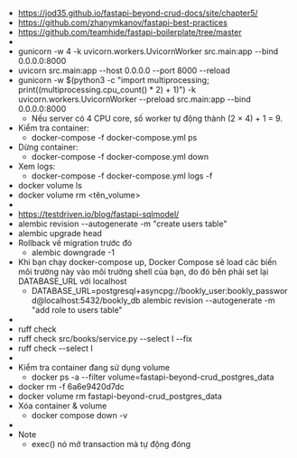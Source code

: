 - https://jod35.github.io/fastapi-beyond-crud-docs/site/chapter5/
- https://github.com/zhanymkanov/fastapi-best-practices
- https://github.com/teamhide/fastapi-boilerplate/tree/master
-
- gunicorn -w 4 -k uvicorn.workers.UvicornWorker src.main:app --bind 0.0.0.0:8000
- uvicorn src.main:app --host 0.0.0.0 --port 8000 --reload
- gunicorn -w $(python3 -c "import multiprocessing; print((multiprocessing.cpu_count() * 2) + 1)") -k uvicorn.workers.UvicornWorker --preload src.main:app --bind 0.0.0.0:8000
  -  Nếu server có 4 CPU core, số worker tự động thành (2 × 4) + 1 = 9.
- Kiểm tra container:
  - docker-compose -f docker-compose.yml ps
- Dừng container:
  - docker-compose -f docker-compose.yml down
- Xem logs:
  - docker-compose -f docker-compose.yml logs -f
- docker volume ls
- docker volume rm <tên_volume>
-
- https://testdriven.io/blog/fastapi-sqlmodel/
- alembic revision --autogenerate -m "create users table"
- alembic upgrade head
- Rollback về migration trước đó
  - alembic downgrade -1
- Khi bạn chạy docker-compose up, Docker Compose sẽ load các biến môi trường này vào môi trường shell của bạn, do đó bên phải set lại DATABASE_URL với localhost
  - DATABASE_URL=postgresql+asyncpg://bookly_user:bookly_password@localhost:5432/bookly_db alembic revision --autogenerate -m "add role to users table"
-
- ruff check
- ruff check src/books/service.py --select I --fix
- ruff check --select I
-
- Kiểm tra container đang sử dụng volume
  - docker ps -a --filter volume=fastapi-beyond-crud_postgres_data
- docker rm -f 6a6e9420d7dc
- docker volume rm fastapi-beyond-crud_postgres_data
- Xóa container & volume
  - docker compose down -v
-
- Note
  - exec() nó mở transaction mà tự động đóng